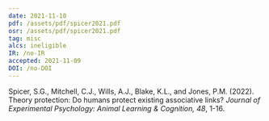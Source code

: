 ```yaml
---
date: 2021-11-10
pdf: /assets/pdf/spicer2021.pdf
osr: /assets/pdf/spicer2021.pdf
tag: misc
alcs: ineligible
IR: /no-IR
accepted: 2021-11-09
DOI: /no-DOI
---
```


Spicer, S.G.,  Mitchell, C.J., Wills,  A.J., Blake, K.L., and Jones, P.M. (2022). Theory protection: Do humans protect existing associative links? _Journal of Experimental Psychology: Animal Learning & Cognition, 48_, 1-16.



